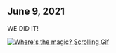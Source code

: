 ## June 9, 2021

WE DID IT!

[![Where's the magic? Scrolling Gif](https://res.cloudinary.com/marcomontalbano/image/upload/v1623315924/video_to_markdown/images/video--844665c22d0576c02cede0c23f0e15d2-c05b58ac6eb4c4700831b2b3070cd403.jpg)](https://i.imgur.com/qVWfXd8.mp4 "Where's the magic? Scrolling Gif")
